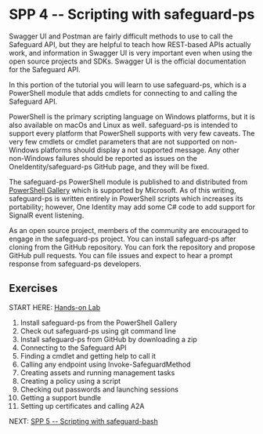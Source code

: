 # SPP 4 -- Scripting with safeguard-ps

Swagger UI and Postman are fairly difficult methods to use to call the
Safeguard API, but they are helpful to teach how REST-based APIs actually work,
and information in Swagger UI is very important even when using the open source
projects and SDKs. Swagger UI is the official documentation for the Safeguard
API.

In this portion of the tutorial you will learn to use safeguard-ps, which is a
PowerShell module that adds cmdlets for connecting to and calling the Safeguard
API.

PowerShell is the primary scripting language on Windows platforms, but it is
also available on macOs and Linux as well. safeguard-ps is intended to support
every platform that PowerShell supports with very few caveats. The very few
cmdlets or cmdlet parameters that are not supported on non-Windows platforms
should display a not supported message. Any other non-Windows failures should
be reported as issues on the OneIdentity/safeguard-ps GitHub page, and they
will be fixed.

The safeguard-ps PowerShell module is published to and distributed from
[PowerShell Gallery](https://www.powershellgallery.com/) which is supported by
Microsoft. As of this writing, safeguard-ps is written entirely in PowerShell
scripts which increases its portability; however, One Identity may add some C#
code to add support for SignalR event listening.

As an open source project, members of the community are encouraged to engage in
the safeguard-ps project. You can install safeguard-ps after cloning from the
GitHub repository. You can fork the repository and propose GitHub pull
requests. You can file issues and expect to hear a prompt response from
safeguard-ps developers.

## Exercises

START HERE: [Hands-on Lab](safeguard-ps-hol.md)

1. Install safeguard-ps from the PowerShell Gallery
2. Check out safeguard-ps using git command line
3. Install safeguard-ps from GitHub by downloading a zip
4. Connecting to the Safeguard API
5. Finding a cmdlet and getting help to call it
6. Calling any endpoint using Invoke-SafeguardMethod
7. Creating assets and running management tasks
8. Creating a policy using a script
9. Checking out passwords and launching sessions
10. Getting a support bundle
11. Setting up certificates and calling A2A

NEXT: [SPP 5 -- Scripting with safeguard-bash](../spp5-safeguard-bash)
